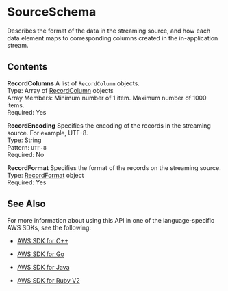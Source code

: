 # SourceSchema<a name="API_SourceSchema"></a>

Describes the format of the data in the streaming source, and how each data element maps to corresponding columns created in the in\-application stream\.

## Contents<a name="API_SourceSchema_Contents"></a>

 **RecordColumns**   <a name="analytics-Type-SourceSchema-RecordColumns"></a>
A list of `RecordColumn` objects\.  
Type: Array of [RecordColumn](API_RecordColumn.md) objects  
Array Members: Minimum number of 1 item\. Maximum number of 1000 items\.  
Required: Yes

 **RecordEncoding**   <a name="analytics-Type-SourceSchema-RecordEncoding"></a>
Specifies the encoding of the records in the streaming source\. For example, UTF\-8\.  
Type: String  
Pattern: `UTF-8`   
Required: No

 **RecordFormat**   <a name="analytics-Type-SourceSchema-RecordFormat"></a>
Specifies the format of the records on the streaming source\.  
Type: [RecordFormat](API_RecordFormat.md) object  
Required: Yes

## See Also<a name="API_SourceSchema_SeeAlso"></a>

For more information about using this API in one of the language\-specific AWS SDKs, see the following:

+  [AWS SDK for C\+\+](http://docs.aws.amazon.com/goto/SdkForCpp/kinesisanalytics-2015-08-14/SourceSchema) 

+  [AWS SDK for Go](http://docs.aws.amazon.com/goto/SdkForGoV1/kinesisanalytics-2015-08-14/SourceSchema) 

+  [AWS SDK for Java](http://docs.aws.amazon.com/goto/SdkForJava/kinesisanalytics-2015-08-14/SourceSchema) 

+  [AWS SDK for Ruby V2](http://docs.aws.amazon.com/goto/SdkForRubyV2/kinesisanalytics-2015-08-14/SourceSchema) 